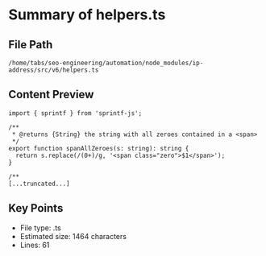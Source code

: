 # Summary of helpers.ts
  
## File Path
`/home/tabs/seo-engineering/automation/node_modules/ip-address/src/v6/helpers.ts`

## Content Preview
```
import { sprintf } from 'sprintf-js';

/**
 * @returns {String} the string with all zeroes contained in a <span>
 */
export function spanAllZeroes(s: string): string {
  return s.replace(/(0+)/g, '<span class="zero">$1</span>');
}

/**
[...truncated...]
```

## Key Points
- File type: .ts
- Estimated size: 1464 characters
- Lines: 61
